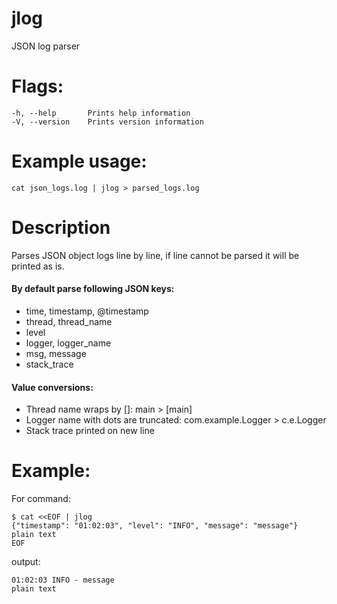 # jlog
JSON log parser

# Flags:
```shell script
-h, --help       Prints help information
-V, --version    Prints version information
```

# Example usage:
```shell script
cat json_logs.log | jlog > parsed_logs.log
```

# Description
Parses JSON object logs line by line, if line cannot be parsed it will be printed as is.
#### By default parse following JSON keys:
* time, timestamp, @timestamp
* thread, thread_name
* level
* logger, logger_name
* msg, message
* stack_trace

#### Value conversions:
* Thread name wraps by []: main > [main]
* Logger name with dots are truncated: com.example.Logger > c.e.Logger
* Stack trace printed on new line

# Example:
For command:
```shell script
$ cat <<EOF | jlog
{"timestamp": "01:02:03", "level": "INFO", "message": "message"}
plain text
EOF
```
output:
```shell script
01:02:03 INFO - message
plain text
```